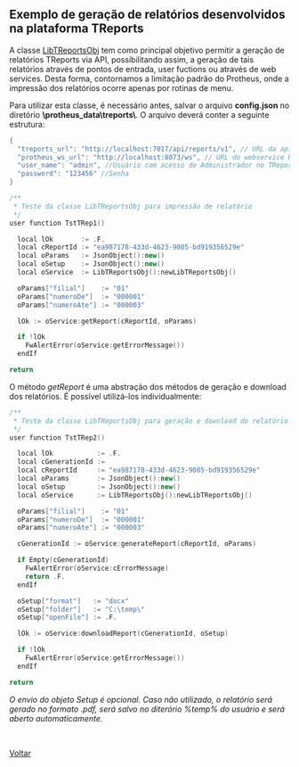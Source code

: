 ## Exemplo de geração de relatórios desenvolvidos na plataforma TReports

A classe [LibTReportsObj](#) tem como principal objetivo permitir a geração de relatórios TReports via API,
possibilitando assim, a geração de tais relatórios através de pontos de entrada, user fuctions ou através de
web services. Desta forma, contornamos a limitação padrão do Protheus, onde a impressão dos relatórios ocorre
apenas por rotinas de menu.

Para utilizar esta classe, é necessário antes, salvar o arquivo **config.json** no diretório **\\protheus_data\treports\\**.
O arquivo deverá conter a seguinte estrutura:

```cpp
{
  "treports_url": "http://localhost:7017/api/reports/v1", // URL da api do TReports
  "protheus_ws_url": "http://localhost:8073/ws", // URL do webservice REST Protheus
  "user_name": "admin", //Usuário com acesso de Administrador no TReports
  "password": "123456" //Senha
}
```

```cpp
/**
 * Teste da classe LibTReportsObj para impressão de relatório
 */
user function TstTRep1()

  local lOk       := .F.
  local cReportId := "ea987178-433d-4623-9085-bd919356529e"
  local oParams   := JsonObject():new()
  local oSetup    := JsonObject():new()
  local oService  := LibTReportsObj():newLibTReportsObj()

  oParams["filial"]    := "01"
  oParams["numeroDe"]  := "000001"
  oParams["numeroAte"] := "000003"

  lOk := oService:getReport(cReportId, oParams)

  if !lOk
    FwAlertError(oService:getErrorMessage())
  endIf

return
```

O método _getReport_ é uma abstração dos métodos de geração e download dos relatórios. É possível utilizá-los
individualmente:

```cpp
/**
 * Teste da classe LibTReportsObj para geração e download do relatório
 */
user function TstTRep2()

  local lOk           := .F.
  local cGenerationId :=
  local cReportId     := "ea987178-433d-4623-9085-bd919356529e"
  local oParams       := JsonObject():new()
  local oSetup        := JsonObject():new()
  local oService      := LibTReportsObj():newLibTReportsObj()

  oParams["filial"]    := "01"
  oParams["numeroDe"]  := "000001"
  oParams["numeroAte"] := "000003"

  cGenerationId := oService:generateReport(cReportId, oParams)

  if Empty(cGenerationId)
    FwAlertError(oService:cErrorMessage)
    return .F.
  endIf

  oSetup["format"]   := "docx"
  oSetup["folder"]   := "C:\temp\"
  oSetup["openFile"] := .F.

  lOk := oService:downloadReport(cGenerationId, oSetup)

  if !lOk
    FwAlertError(oService:getErrorMessage())
  endIf

return
```

_O envio do objeto Setup é opcional. Caso não utilizado, o relatório será gerado no formato .pdf, será salvo no
diterório %temp% do usuário e será aberto automaticamente._

<br/>

[Voltar](../index)
